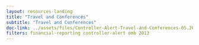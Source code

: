 ```yaml
--- 
layout: resources-landing 
title: "Travel and Conferences"
subtitle: "Travel and Conferences"
doc-link: ../assets/files/Controller-Alert-Travel-and-Conferences-05.28.13.pdf
filters: financial-reporting controller-alert omb 2013
---
```

